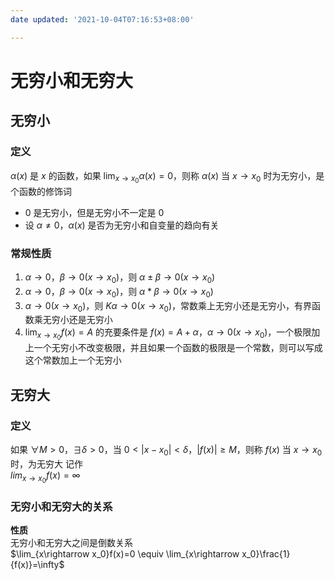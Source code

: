 ```yaml
---
date updated: '2021-10-04T07:16:53+08:00'

---
```


# 无穷小和无穷大

## 无穷小

### 定义

$\alpha (x)$ 是 $x$ 的函数，如果 $\lim_{x\rightarrow x_0}\alpha(x)=0$，则称 $\alpha (x)$ 当 $x\rightarrow x_0$ 时为无穷小，是个函数的修饰词

- 0 是无穷小，但是无穷小不一定是 0
- 设 $\alpha \ne 0$，$\alpha(x)$ 是否为无穷小和自变量的趋向有关

### 常规性质

1. $\alpha\rightarrow 0，\beta \rightarrow 0 (x \rightarrow x_0)$，则 $\alpha\pm\beta\rightarrow 0(x\rightarrow x_0)$
2. $\alpha\rightarrow 0，\beta \rightarrow 0 (x \rightarrow x_0)$，则 $\alpha*\beta\rightarrow 0(x\rightarrow x_0)$
3. $\alpha\rightarrow 0(x\rightarrow x_0)$，则 $K\alpha\rightarrow 0(x\rightarrow x_0)$，常数乘上无穷小还是无穷小，有界函数乘无穷小还是无穷小
4. $\lim_{x\rightarrow x_0}f(x)=A$ 的充要条件是 $f(x)=A+\alpha，\alpha\rightarrow 0(x\rightarrow x_0)$，一个极限加上一个无穷小不改变极限，并且如果一个函数的极限是一个常数，则可以写成这个常数加上一个无穷小

## 无穷大

### 定义

如果 $\forall M>0$，$\exists\delta>0$，当 $0<|x-x_0|<\delta$，$|f(x)|\ge M$，则称 $f(x)$ 当 $x\rightarrow x_0$ 时，为无穷大 记作\
$lim_{x\rightarrow x_0}f(x)=\infty$

### 无穷小和无穷大的关系

**性质**\
无穷小和无穷大之间是倒数关系\
$\lim_{x\rightarrow x_0}f(x)=0 \equiv \lim_{x\rightarrow x_0}\frac{1}{f(x)}=\infty$

